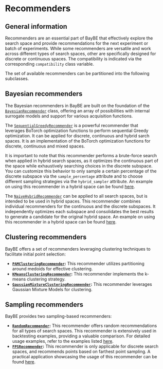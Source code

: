 # Recommenders

## General information

Recommenders are an essential part of BayBE that effectively explore the search space and provide recommendations for the next experiment or batch of experiments. While some recommenders are versatile and work across different types of search spaces, other are specifically designed for discrete or continuous spaces. The compatibility is indicated via the corresponding ``compatibility`` class variable.

The set of available recommenders can be partitioned into the following subclasses.

## Bayesian recommenders

The Bayesian recommenders in BayBE are built on the foundation of the [`BayesianRecommender`](baybe.recommenders.bayesian.BayesianRecommender) class, offering an array of possibilities with internal surrogate models and support for various acquisition functions.

The [`SequentialGreedyRecommender`](baybe.recommenders.bayesian.SequentialGreedyRecommender) is a powerful recommender that leverages BoTorch optimization functions to perform sequential Greedy optimization. It can be applied for discrete, continuous and hybrid sarch spaces. It is an implementation of the BoTorch optimization functions for discrete, continuous and mixed spaces. 

It is important to note that this recommender performs a brute-force search when applied in hybrid search spaces, as it optimizes the continuous part of the space while exhaustively searching choices in the discrete subspace. You can customize this behavior to only sample a certain percentage of the discrete subspace via the ``sample_percentage`` attribute and to choose different sampling strategies via the ``hybrid_sampler`` attribute. An example on using this recommender in a hybrid space can be found [here](./../../examples/Backtesting/hybrid).

The [`NaiveHybridRecommender`](baybe.recommenders.bayesian.NaiveHybridRecommender) can be applied to all search spaces, but is intended to be used in hybrid spaces. This recommender combines individual recommenders for the continuous and the discrete subspaces. It independently optimizes each subspace and consolidates the best results to generate a candidate for the original hybrid space. An example on using this recommender in a hybrid space can be found [here](./../../examples/Backtesting/hybrid).

## Clustering recommenders

BayBE offers a set of recommenders leveraging clustering techniques to facilitate initial point selection:
* **[`PAMClusteringRecommender`](baybe.recommenders.clustering.PAMClusteringRecommender):** This recommender utilizes partitioning around medoids for effective clustering.
* **[`KMeansClusteringRecommender`](baybe.recommenders.clustering.KMeansClusteringRecommender):** This recommender implements the k-means clustering strategy.
* **[`GaussianMixtureClusteringRecommender`](baybe.recommenders.clustering.GaussianMixtureClusteringRecommender):** This recommender leverages Gaussian Mixture Models for clustering.

## Sampling recommenders

BayBE provides two sampling-based recommenders:

* **[`RandomRecommender`](baybe.recommenders.sampling.RandomRecommender):** This recommender offers random recommendations for all types of search spaces. This recommender is extensively used in backtesting examples, providing a valuable comparison. For detailed usage examples, refer to the examples listed [here](./../../examples/Backtesting/Backtesting).
* **[`FPSRecommender`](baybe.recommenders.sampling.FPSRecommender):** This recommender is only applicable for discrete search spaces, and recommends points based on farthest point sampling. A practical application showcasing the usage of this recommender can be found [here](./../../examples/Custom_Surrogates/surrogate_params).